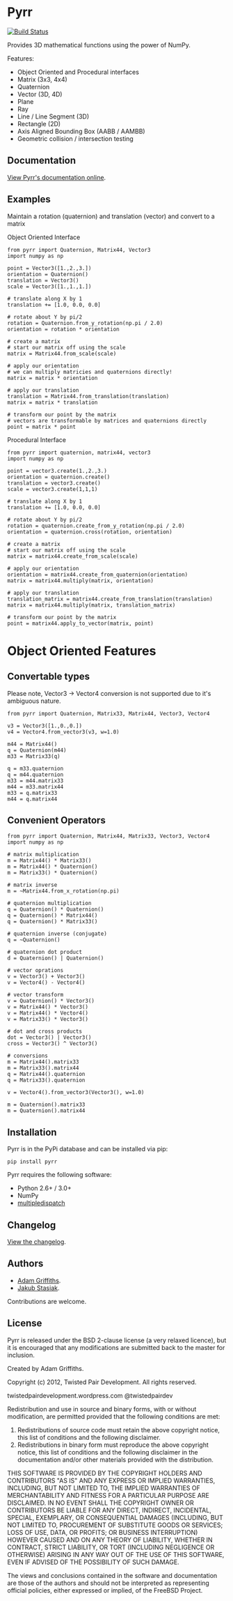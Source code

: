 Pyrr
====

[![Build Status](https://travis-ci.org/adamlwgriffiths/Pyrr.png?branch=master)](https://travis-ci.org/adamlwgriffiths/Pyrr)

Provides 3D mathematical functions using the power of NumPy.

Features:
  * Object Oriented and Procedural interfaces
  * Matrix (3x3, 4x4)
  * Quaternion
  * Vector (3D, 4D)
  * Plane
  * Ray
  * Line / Line Segment (3D)
  * Rectangle (2D)
  * Axis Aligned Bounding Box (AABB / AAMBB)
  * Geometric collision / intersection testing

Documentation
-------------

[View Pyrr's documentation online](https://pyrr.readthedocs.org/en/latest/).


Examples
--------

Maintain a rotation (quaternion) and translation (vector) and convert to a matrix

Object Oriented Interface

    from pyrr import Quaternion, Matrix44, Vector3
    import numpy as np

    point = Vector3([1.,2.,3.])
    orientation = Quaternion()
    translation = Vector3()
    scale = Vector3([1.,1.,1.])

    # translate along X by 1
    translation += [1.0, 0.0, 0.0]

    # rotate about Y by pi/2
    rotation = Quaternion.from_y_rotation(np.pi / 2.0)
    orientation = rotation * orientation

    # create a matrix
    # start our matrix off using the scale
    matrix = Matrix44.from_scale(scale)

    # apply our orientation
    # we can multiply matricies and quaternions directly!
    matrix = matrix * orientation

    # apply our translation
    translation = Matrix44.from_translation(translation)
    matrix = matrix * translation

    # transform our point by the matrix
    # vectors are transformable by matrices and quaternions directly
    point = matrix * point


Procedural Interface

    from pyrr import quaternion, matrix44, vector3
    import numpy as np

    point = vector3.create(1.,2.,3.)
    orientation = quaternion.create()
    translation = vector3.create()
    scale = vector3.create(1,1,1)

    # translate along X by 1
    translation += [1.0, 0.0, 0.0]

    # rotate about Y by pi/2
    rotation = quaternion.create_from_y_rotation(np.pi / 2.0)
    orientation = quaternion.cross(rotation, orientation)

    # create a matrix
    # start our matrix off using the scale
    matrix = matrix44.create_from_scale(scale)

    # apply our orientation
    orientation = matrix44.create_from_quaternion(orientation)
    matrix = matrix44.multiply(matrix, orientation)

    # apply our translation
    translation_matrix = matrix44.create_from_translation(translation)
    matrix = matrix44.multiply(matrix, translation_matrix)

    # transform our point by the matrix
    point = matrix44.apply_to_vector(matrix, point)



Object Oriented Features
========================

Convertable types
-----------------

Please note, Vector3 -> Vector4 conversion is not supported due to it's ambiguous
nature.


    from pyrr import Quaternion, Matrix33, Matrix44, Vector3, Vector4

    v3 = Vector3([1.,0.,0.])
    v4 = Vector4.from_vector3(v3, w=1.0)

    m44 = Matrix44()
    q = Quaternion(m44)
    m33 = Matrix33(q)

    q = m33.quaternion
    q = m44.quaternion
    m33 = m44.matrix33
    m44 = m33.matrix44
    m33 = q.matrix33
    m44 = q.matrix44


Convenient Operators
--------------------

    from pyrr import Quaternion, Matrix44, Matrix33, Vector3, Vector4
    import numpy as np

    # matrix multiplication
    m = Matrix44() * Matrix33()
    m = Matrix44() * Quaternion()
    m = Matrix33() * Quaternion()

    # matrix inverse
    m = ~Matrix44.from_x_rotation(np.pi)

    # quaternion multiplication
    q = Quaternion() * Quaternion()
    q = Quaternion() * Matrix44()
    q = Quaternion() * Matrix33()

    # quaternion inverse (conjugate)
    q = ~Quaternion()

    # quaternion dot product
    d = Quaternion() | Quaternion()

    # vector oprations
    v = Vector3() + Vector3()
    v = Vector4() - Vector4()

    # vector transform
    v = Quaternion() * Vector3()
    v = Matrix44() * Vector3()
    v = Matrix44() * Vector4()
    v = Matrix33() * Vector3()

    # dot and cross products
    dot = Vector3() | Vector3()
    cross = Vector3() ^ Vector3()

    # conversions
    m = Matrix44().matrix33
    m = Matrix33().matrix44
    q = Matrix44().quaternion
    q = Matrix33().quaternion

    v = Vector4().from_vector3(Vector3(), w=1.0)

    m = Quaternion().matrix33
    m = Quaternion().matrix44


Installation
------------

Pyrr is in the PyPi database and can be installed via pip:
```
pip install pyrr
```

Pyrr requires the following software:

  * Python 2.6+ / 3.0+
  * NumPy
  * [multipledispatch](https://github.com/mrocklin/multipledispatch/)


Changelog
---------

[View the changelog](CHANGELOG.md).


Authors
-------

  * [Adam Griffiths](https://github.com/adamlwgriffiths/).
  * [Jakub Stasiak](https://github.com/jstasiak/).

Contributions are welcome.


License
---------------

Pyrr is released under the BSD 2-clause license (a very relaxed licence), but it is encouraged that any modifications are submitted back to the master for inclusion.

Created by Adam Griffiths.

Copyright (c) 2012, Twisted Pair Development.
All rights reserved.

twistedpairdevelopment.wordpress.com
@twistedpairdev

Redistribution and use in source and binary forms, with or without
modification, are permitted provided that the following conditions are met: 

1. Redistributions of source code must retain the above copyright notice, this list of conditions and the following disclaimer. 
2. Redistributions in binary form must reproduce the above copyright notice, this list of conditions and the following disclaimer in the documentation and/or other materials provided with the distribution. 

THIS SOFTWARE IS PROVIDED BY THE COPYRIGHT HOLDERS AND CONTRIBUTORS "AS IS" AND
ANY EXPRESS OR IMPLIED WARRANTIES, INCLUDING, BUT NOT LIMITED TO, THE IMPLIED
WARRANTIES OF MERCHANTABILITY AND FITNESS FOR A PARTICULAR PURPOSE ARE
DISCLAIMED. IN NO EVENT SHALL THE COPYRIGHT OWNER OR CONTRIBUTORS BE LIABLE FOR
ANY DIRECT, INDIRECT, INCIDENTAL, SPECIAL, EXEMPLARY, OR CONSEQUENTIAL DAMAGES
(INCLUDING, BUT NOT LIMITED TO, PROCUREMENT OF SUBSTITUTE GOODS OR SERVICES;
LOSS OF USE, DATA, OR PROFITS; OR BUSINESS INTERRUPTION) HOWEVER CAUSED AND
ON ANY THEORY OF LIABILITY, WHETHER IN CONTRACT, STRICT LIABILITY, OR TORT
(INCLUDING NEGLIGENCE OR OTHERWISE) ARISING IN ANY WAY OUT OF THE USE OF THIS
SOFTWARE, EVEN IF ADVISED OF THE POSSIBILITY OF SUCH DAMAGE.

The views and conclusions contained in the software and documentation are those
of the authors and should not be interpreted as representing official policies, 
either expressed or implied, of the FreeBSD Project.
